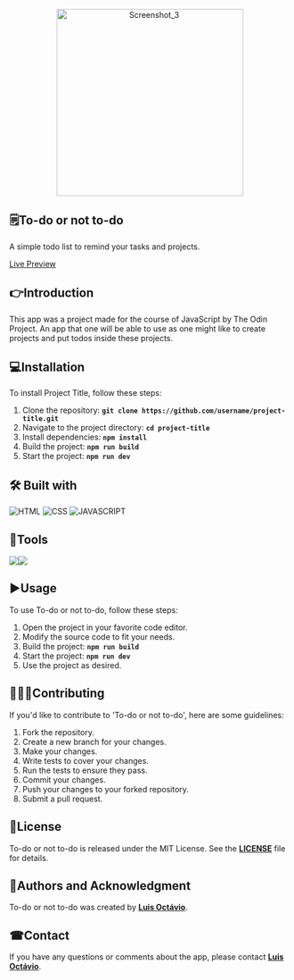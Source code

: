 <p align="center"><img style="margin: auto" width="335" alt="Screenshot_3" src="https://github.com/user-attachments/assets/afbce931-ca7c-4879-a46f-355dc76bcfba" />
</p>

## 🗒**To-do or not to-do**

A simple todo list to remind your tasks and projects.

[Live Preview](https://big-plato.github.io/to-do-list/)

## 👉**Introduction**

This app was a project made for the course of JavaScript by The Odin Project. An app that one will be able to use as one might like to create projects and put todos inside these projects.

## 💻**Installation**

To install Project Title, follow these steps:

1. Clone the repository: **`git clone https://github.com/username/project-title.git`**
2. Navigate to the project directory: **`cd project-title`**
3. Install dependencies: **`npm install`**
4. Build the project: **`npm run build`**
5. Start the project: **`npm run dev`**

## 🛠 **Built with**
![HTML](https://img.shields.io/badge/_-HTML-E34C26.svg?style=for-the-badge)
![CSS](https://img.shields.io/badge/_-CSS-563D7C.svg?style=for-the-badge)
![JAVASCRIPT](https://img.shields.io/badge/_-JS-F1E05A.svg?style=for-the-badge)

## 🔩**Tools**
<div style="display: flex">
<img src="https://img.shields.io/badge/webpack-orange?style=plastic&logo=webpack"/>
<img src="https://img.shields.io/badge/npm-black?style=plastic&logo=npm"/>
</div>


## ▶**Usage**

To use To-do or not to-do, follow these steps:

1. Open the project in your favorite code editor.
2. Modify the source code to fit your needs.
3. Build the project: **`npm run build`**
4. Start the project: **`npm run dev`**
5. Use the project as desired.

## 🧑‍🤝‍🧑**Contributing**

If you'd like to contribute to 'To-do or not to-do', here are some guidelines:

1. Fork the repository.
2. Create a new branch for your changes.
3. Make your changes.
4. Write tests to cover your changes.
5. Run the tests to ensure they pass.
6. Commit your changes.
7. Push your changes to your forked repository.
8. Submit a pull request.

## 📖**License**

To-do or not to-do is released under the MIT License. See the **[LICENSE](https://www.blackbox.ai/share/LICENSE)** file for details.

## 🙋**Authors and Acknowledgment**

To-do or not to-do was created by **[Luis Octávio](https://github.com/Big-Plato)**.

<!--
Additional contributors include:

 - **[Contributor Name](https://github.com/contributor-name)**
- **[Another Contributor](https://github.com/another-contributor)** -->

<!--
## 🔏**Code of Conduct**

Please note that this project is released with a Contributor Code of Conduct. By participating in this project, you agree to abide by its terms. See the **[CODE_OF_CONDUCT.md](https://www.blackbox.ai/share/CODE_OF_CONDUCT.md)** file for more information. -->

## ☎**Contact**

If you have any questions or comments about the app, please contact **[Luis Octávio](luisoctavius.sc@gmail.com)**.

